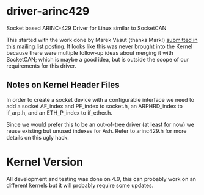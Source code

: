 # driver-arinc429
Socket based ARINC-429 Driver for Linux similar to SocketCAN

This started with the work done by Marek Vasut (thanks Mark!)
[submitted in this mailing list posting](https://www.mail-archive.com/netdev@vger.kernel.org/msg85466.html).
It looks like this was never brought into the Kernel because there were multiple follow-up ideas about merging
it with SocketCAN; which is maybe a good idea, but is outside the scope of our requirements for this driver.

## Notes on Kernel Header Files

In order to create a socket device with a configurable interface we need to add a socket
AF\_index and PF\_index to socket.h, an ARPHRD\_index to if\_arp.h, and an ETH\_P\_index to if\_ether.h.

Since we would prefer this to be an out-of-tree driver (at least for now) we reuse existing but
unused indexes for Ash. Refer to arinc429.h for more details on this ugly hack.

# Kernel Version

All development and testing was done on 4.9, this can probably work on an different
kernels but it will probably require some updates.
